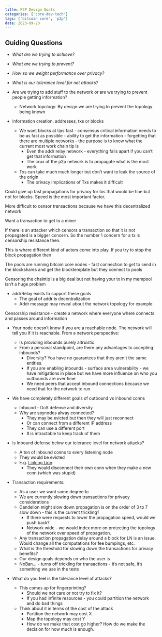 ```yaml
---
title: P2P Design Goals
categories: ['core-dev-tech']
tags: ['bitcoin core', 'p2p']
date: 2023-09-20
---
```


## Guiding Questions

- _What are we trying to achieve?_
- _What are we trying to prevent?_
- _How so we weight performance over privacy?_
- _What is our tolerance level for net attacks?_

- Are we trying to add stuff to the network or are we trying to prevent people getting information?
  - Network topology: By design we are trying to prevent the topology being known

- Information creation, addresses, txs or blocks
  - We want blocks at tips fast - consensus critical information needs to be as fast as possible - ability to get the information - forgetting that there are multiple networks - the purpose is to know what the current most work chain tip is
    - Even the addr relay network - everything falls apart if you can’t get that information
    - The crux of the p2p network is to propagate what is the most work
  - Txs can take much much longer but don’t want to leak the source of the origin
    - The privacy implications of Txs makes it difficult

Could give up fast propagations for privacy for txs that would be fine but not for blocks. Speed is the most important factor.

More difficult to censor transactions because we have this decentralized network

Want a transaction to get to a miner

If there is an attacker which censors a transaction so that it is not propagated is a bigger concern. So the number 1 concern for a tx is censorship resistance then.

This is where different kind of actors come into play. If you try to stop the block propagation then

The pools are running bitcoin core nodes - fast connection to get to send in the blockshares and get the blocktemplate but they connect to pools

Censoring the chaintip is a big deal but not having your tx in my mempool isn’t a huge problem

- addrRelay exists to support these goals
  - The goal of addr is decentralization
  - Addr message may reveal about the network topology for example

Censorship resistance - create a network where everyone where connects and passes around information

- Your node doesn’t know if you are a reachable node. The network will tell you if it is reachable. From a network perspective:
  - Is providing inbounds purely altruistic
  - From a personal standpoint, are there any advantages to accepting inbounds?
    - Diversity? You have no guarantees that they aren’t the same entities.
    - If you are enabling inbounds - surface area vulnerability - we have mitigations in place but we have more influence on who you outbounds are over time
    - We need peers that accept inbound connections because we need that for the network to run

- We have completely different goals of outbound vs inbound conns
  - Inbound - DoS defense and diversity
  - Why are spynodes alway connected?
    - They may be evicted but then they will just reconnect
    - Or can connect from a different IP address
    - They can use a different port
    - It is intractable to keep track of them

- Is Inbound defense below our tolerance level for network attacks?
  - A ton of inbound conns to every listening node
  - They would be evicted
  - E.g. [Linking Lion](https://b10c.me/observations/06-linkinglion/):
    - They would disconnect their own conn when they make a new conn (which was stupid)

- Transaction requirements:
  - As a user we want some degree to
  - We are currently slowing down transactions for privacy considerations
  - Dandelion might slow down propagation is on the order of 3 to 7 slow down - this is the current trickling?
    - If there were requests to lower the propagation speed, would we push back?
    - Network wide - we would index more on protecting the topology of the network over speed of propagation.
  - Any transaction propagation delay around a block for LN is an issue. Would change all the computations for fee bumpings, etc.
  - What is the threshold for slowing down the transactions for privacy benefits?
  - Our design goals depends on who the user is
  - NoBan... - turns off trickling for transactions - it’s not safe, it’s something we use in the tests

- What do you feel is the tolerance level of attacks?
  - This comes up for fingerprinting?
    - Should we not care or not try to fix it?
    - If you had infinite resources - you could partition the network and do bad things
  - Think about it in terms of the cost of the attack
    - Partition the network may cost X
    - Map the topology may cost Y
    - How do we make that cost go higher? How do we make the decision for how much is enough.
